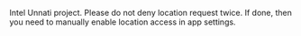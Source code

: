 Intel Unnati project.
Please do not deny location request twice. If done, then you need to manually enable location access in app settings.
